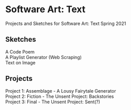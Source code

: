 <h1> Software Art: Text </h1>
Projects and Sketches for Software Art: Text Spring 2021
<h2>Sketches</h2>
A Code Poem</br>
A Playlist Generator (Web Scraping)</br>
Text on Image 
</br>
<h2>Projects</h2>
Project 1: Assemblage - A Lousy Fairytale Generator
</br>
Project 2: Fiction - The Unsent Project: Backstories
</br>
Project 3: Final - The Unsent Project: Sent(?)
</br>

